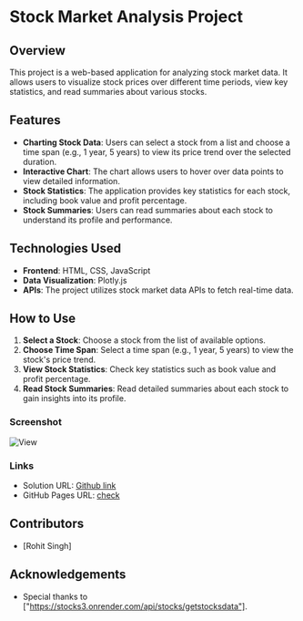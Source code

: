 # Stock Market Analysis Project

## Overview

This project is a web-based application for analyzing stock market data. It allows users to visualize stock prices over different time periods, view key statistics, and read summaries about various stocks.

## Features

- **Charting Stock Data**: Users can select a stock from a list and choose a time span (e.g., 1 year, 5 years) to view its price trend over the selected duration.
- **Interactive Chart**: The chart allows users to hover over data points to view detailed information.
- **Stock Statistics**: The application provides key statistics for each stock, including book value and profit percentage.
- **Stock Summaries**: Users can read summaries about each stock to understand its profile and performance.

## Technologies Used

- **Frontend**: HTML, CSS, JavaScript
- **Data Visualization**: Plotly.js
- **APIs**: The project utilizes stock market data APIs to fetch real-time data.

## How to Use

1. **Select a Stock**: Choose a stock from the list of available options.
2. **Choose Time Span**: Select a time span (e.g., 1 year, 5 years) to view the stock's price trend.
3. **View Stock Statistics**: Check key statistics such as book value and profit percentage.
4. **Read Stock Summaries**: Read detailed summaries about each stock to gain insights into its profile.

### Screenshot

![View](./Images/ss.png)

### Links

- Solution URL: [Github link](https://github.com/Rataash99/Stock_Market_Analysis)
- GitHub Pages URL: [check](https://rataash99.github.io/Stock_Market_Analysis/)

## Contributors

- [Rohit Singh]

## Acknowledgements

- Special thanks to ["https://stocks3.onrender.com/api/stocks/getstocksdata"].
